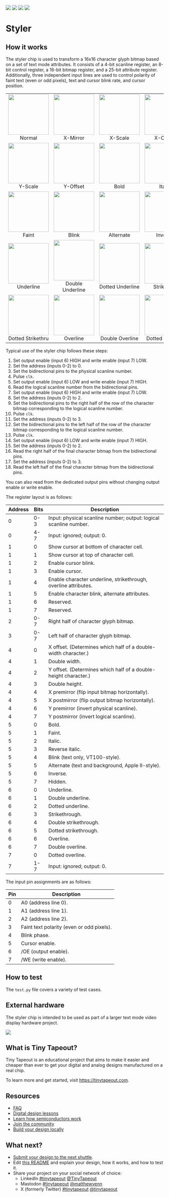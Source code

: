 ![](../../workflows/gds/badge.svg) ![](../../workflows/docs/badge.svg) ![](../../workflows/test/badge.svg) ![](../../workflows/fpga/badge.svg)

# Styler

## How it works

The styler chip is used to transform a 16x16 character glyph bitmap based on a
set of text mode attributes. It consists of a 4-bit scanline register, an 8-bit
control register, a 16-bit bitmap register, and a 25-bit attribute register.
Additionally, three independent input lines are used to control polarity of
faint text (even or odd pixels), text and cursor blink rate, and cursor position.

<table>
  <tr>
    <td align="center"><img src="docs/normal.png" width="129" height="129"><br>Normal</td>
    <td align="center"><img src="docs/xmirror.png" width="129" height="129"><br>X-Mirror</td>
    <td align="center"><img src="docs/xscale.png" width="129" height="129"><br>X-Scale</td>
    <td align="center"><img src="docs/xoffset.png" width="129" height="129"><br>X-Offset</td>
    <td align="center"><img src="docs/ymirror.png" width="129" height="129"><br>Y-Mirror</td>
  </tr>
  <tr>
    <td align="center"><img src="docs/yscale.png" width="129" height="129"><br>Y-Scale</td>
    <td align="center"><img src="docs/yoffset.png" width="129" height="129"><br>Y-Offset</td>
    <td align="center"><img src="docs/bold.png" width="129" height="129"><br>Bold</td>
    <td align="center"><img src="docs/italic.png" width="129" height="129"><br>Italic</td>
    <td align="center"><img src="docs/italic-rev.png" width="129" height="129"><br>Reverse Italic</td>
  </tr>
  <tr>
    <td align="center"><img src="docs/faint.png" width="129" height="129"><br>Faint</td>
    <td align="center"><img src="docs/blink.gif" width="129" height="129"><br>Blink</td>
    <td align="center"><img src="docs/alternate.gif" width="129" height="129"><br>Alternate</td>
    <td align="center"><img src="docs/inverse.png" width="129" height="129"><br>Inverse</td>
    <td align="center"><img src="docs/hidden.png" width="129" height="129"><br>Hidden</td>
  </tr>
  <tr>
    <td align="center"><img src="docs/underline.png" width="129" height="129"><br>Underline</td>
    <td align="center"><img src="docs/underline-dbl.png" width="129" height="129"><br>Double Underline</td>
    <td align="center"><img src="docs/underline-dot.png" width="129" height="129"><br>Dotted Underline</td>
    <td align="center"><img src="docs/strike.png" width="129" height="129"><br>Strikethru</td>
    <td align="center"><img src="docs/strike-dbl.png" width="129" height="129"><br>Double Strikethru</td>
  </tr>
  <tr>
    <td align="center"><img src="docs/strike-dot.png" width="129" height="129"><br>Dotted Strikethru</td>
    <td align="center"><img src="docs/overline.png" width="129" height="129"><br>Overline</td>
    <td align="center"><img src="docs/overline-dbl.png" width="129" height="129"><br>Double Overline</td>
    <td align="center"><img src="docs/overline-dot.png" width="129" height="129"><br>Dotted Overline</td>
    <td align="center"><img src="docs/cursor-blink.gif" width="129" height="129"><br>Cursor</td>
  </tr>
</table>

Typical use of the styler chip follows these steps:

1. Set output enable (input 6) HIGH and write enable (input 7) LOW.
2. Set the address (inputs 0-2) to 0.
3. Set the bidirectional pins to the physical scanline number.
4. Pulse `clk`.
5. Set output enable (input 6) LOW and write enable (input 7) HIGH.
6. Read the logical scanline number from the bidirectional pins.
7. Set output enable (input 6) HIGH and write enable (input 7) LOW.
8. Set the address (inputs 0-2) to 2.
9. Set the bidirectional pins to the right half of the row of the character bitmap corresponding to the logical scanline number.
10. Pulse `clk`.
11. Set the address (inputs 0-2) to 3.
12. Set the bidirectional pins to the left half of the row of the character bitmap corresponding to the logical scanline number.
13. Pulse `clk`.
14. Set output enable (input 6) LOW and write enable (input 7) HIGH.
15. Set the address (inputs 0-2) to 2.
16. Read the right half of the final character bitmap from the bidirectional pins.
17. Set the address (inputs 0-2) to 3.
18. Read the left half of the final character bitmap from the bidirectional pins.

You can also read from the dedicated output pins without changing output enable or write enable.

The register layout is as follows:

| Address | Bits | Description                                                       |
| ------- | ---- | ----------------------------------------------------------------- |
| 0       | 0-3  | Input: physical scanline number; output: logical scanline number. |
| 0       | 4-7  | Input: ignored; output: 0.                                        |
| 1       | 0    | Show cursor at bottom of character cell.                          |
| 1       | 1    | Show cursor at top of character cell.                             |
| 1       | 2    | Enable cursor blink.                                              |
| 1       | 3    | Enable cursor.                                                    |
| 1       | 4    | Enable character underline, strikethrough, overline attributes.   |
| 1       | 5    | Enable character blink, alternate attributes.                     |
| 1       | 6    | Reserved.                                                         |
| 1       | 7    | Reserved.                                                         |
| 2       | 0-7  | Right half of character glyph bitmap.                             |
| 3       | 0-7  | Left half of character glyph bitmap.                              |
| 4       | 0    | X offset. (Determines which half of a double-width character.)    |
| 4       | 1    | Double width.                                                     |
| 4       | 2    | Y offset. (Determines which half of a double-height character.)   |
| 4       | 3    | Double height.                                                    |
| 4       | 4    | X premirror (flip input bitmap horizontally).                     |
| 4       | 5    | X postmirror (flip output bitmap horizontally).                   |
| 4       | 6    | Y premirror (invert physical scanline).                           |
| 4       | 7    | Y postmirror (invert logical scanline).                           |
| 5       | 0    | Bold.                                                             |
| 5       | 1    | Faint.                                                            |
| 5       | 2    | Italic.                                                           |
| 5       | 3    | Reverse italic.                                                   |
| 5       | 4    | Blink (text only, VT100-style).                                   |
| 5       | 5    | Alternate (text and background, Apple II-style).                  |
| 5       | 6    | Inverse.                                                          |
| 5       | 7    | Hidden.                                                           |
| 6       | 0    | Underline.                                                        |
| 6       | 1    | Double underline.                                                 |
| 6       | 2    | Dotted underline.                                                 |
| 6       | 3    | Strikethrough.                                                    |
| 6       | 4    | Double strikethrough.                                             |
| 6       | 5    | Dotted strikethrough.                                             |
| 6       | 6    | Overline.                                                         |
| 6       | 7    | Double overline.                                                  |
| 7       | 0    | Dotted overline.                                                  |
| 7       | 1-7  | Input: ignored; output: 0.                                        |

The input pin assignments are as follows:

| Pin | Description                               |
| --- | ----------------------------------------- |
| 0   | A0 (address line 0).                      |
| 1   | A1 (address line 1).                      |
| 2   | A2 (address line 2).                      |
| 3   | Faint text polarity (even or odd pixels). |
| 4   | Blink phase.                              |
| 5   | Cursor enable.                            |
| 6   | /OE (output enable).                      |
| 7   | /WE (write enable).                       |

## How to test

The `test.py` file covers a variety of test cases.

## External hardware

The styler chip is intended to be used as part of a larger text mode
video display hardware project.

![](docs/tmvdh.svg)

## What is Tiny Tapeout?

Tiny Tapeout is an educational project that aims to make it easier and cheaper than ever to get your digital and analog designs manufactured on a real chip.

To learn more and get started, visit https://tinytapeout.com.

## Resources

- [FAQ](https://tinytapeout.com/faq/)
- [Digital design lessons](https://tinytapeout.com/digital_design/)
- [Learn how semiconductors work](https://tinytapeout.com/siliwiz/)
- [Join the community](https://tinytapeout.com/discord)
- [Build your design locally](https://www.tinytapeout.com/guides/local-hardening/)

## What next?

- [Submit your design to the next shuttle](https://app.tinytapeout.com/).
- Edit [this README](README.md) and explain your design, how it works, and how to test it.
- Share your project on your social network of choice:
  - LinkedIn [#tinytapeout](https://www.linkedin.com/search/results/content/?keywords=%23tinytapeout) [@TinyTapeout](https://www.linkedin.com/company/100708654/)
  - Mastodon [#tinytapeout](https://chaos.social/tags/tinytapeout) [@matthewvenn](https://chaos.social/@matthewvenn)
  - X (formerly Twitter) [#tinytapeout](https://twitter.com/hashtag/tinytapeout) [@tinytapeout](https://twitter.com/tinytapeout)
